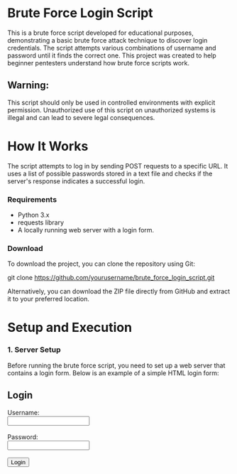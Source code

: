 # Brute Force Login Script
This is a brute force script developed for educational purposes, demonstrating a basic brute force attack technique to discover login credentials. The script attempts various combinations of username and password until it finds the correct one. This project was created to help beginner pentesters understand how brute force scripts work.

## Warning: 
This script should only be used in controlled environments with explicit permission. Unauthorized use of this script on unauthorized systems is illegal and can lead to severe legal consequences.

# How It Works
The script attempts to log in by sending POST requests to a specific URL. It uses a list of possible passwords stored in a text file and checks if the server's response indicates a successful login.

### Requirements

* Python 3.x
* requests library
* A locally running web server with a login form.

### Download
To download the project, you can clone the repository using Git:

git clone https://github.com/yourusername/brute_force_login_script.git

Alternatively, you can download the ZIP file directly from GitHub and extract it to your preferred location.


# Setup and Execution
### 1. Server Setup

Before running the brute force script, you need to set up a web server that contains a login form. Below is an example of a simple HTML login form:

<!DOCTYPE html>
<html lang="en">
<head>
    <meta charset="UTF-8">
    <meta name="viewport" content="width=device-width, initial-scale=1.0">
    <title>Login Page</title>
</head>
<body>
    <h2>Login</h2>
    <form method="POST" action="/login">
        <label for="username">Username:</label><br>
        <input type="text" id="username" name="username"><br><br>
        <label for="password">Password:</label><br>
        <input type="password" id="password" name="password"><br><br>
        <input type="submit" value="Login">
    </form>
</body>
</html>



